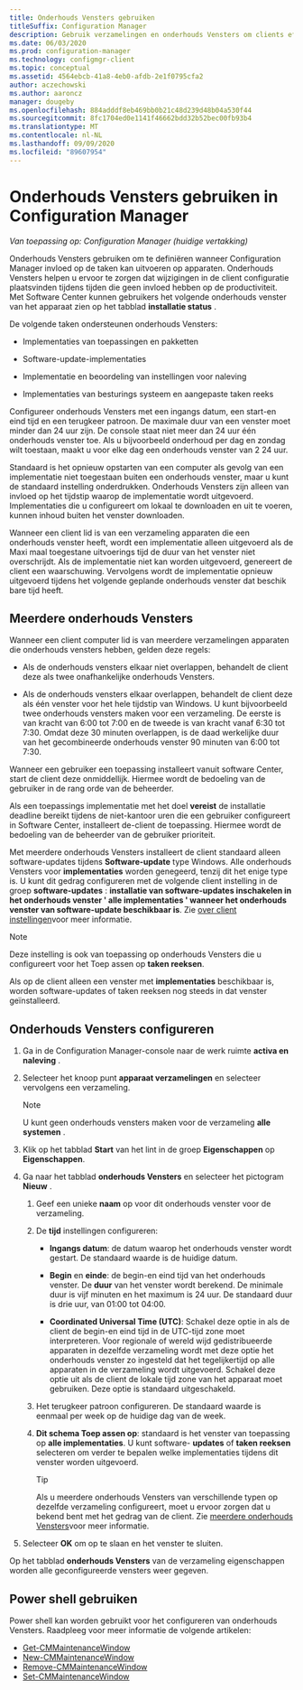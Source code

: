 ```yaml
---
title: Onderhouds Vensters gebruiken
titleSuffix: Configuration Manager
description: Gebruik verzamelingen en onderhouds Vensters om clients effectief te beheren in Configuration Manager.
ms.date: 06/03/2020
ms.prod: configuration-manager
ms.technology: configmgr-client
ms.topic: conceptual
ms.assetid: 4564ebcb-41a8-4eb0-afdb-2e1f0795cfa2
author: aczechowski
ms.author: aaroncz
manager: dougeby
ms.openlocfilehash: 884adddf8eb469bb0b21c48d239d48b04a530f44
ms.sourcegitcommit: 8fc1704ed0e1141f46662bdd32b52bec00fb93b4
ms.translationtype: MT
ms.contentlocale: nl-NL
ms.lasthandoff: 09/09/2020
ms.locfileid: "89607954"
---
```

# <a name="how-to-use-maintenance-windows-in-configuration-manager"></a>Onderhouds Vensters gebruiken in Configuration Manager

*Van toepassing op: Configuration Manager (huidige vertakking)*

Onderhouds Vensters gebruiken om te definiëren wanneer Configuration Manager invloed op de taken kan uitvoeren op apparaten. Onderhouds Vensters helpen u ervoor te zorgen dat wijzigingen in de client configuratie plaatsvinden tijdens tijden die geen invloed hebben op de productiviteit. Met Software Center kunnen gebruikers het volgende onderhouds venster van het apparaat zien op het tabblad **installatie status** . <!--1358131-->

De volgende taken ondersteunen onderhouds Vensters:

- Implementaties van toepassingen en pakketten

- Software-update-implementaties

- Implementatie en beoordeling van instellingen voor naleving

- Implementaties van besturings systeem en aangepaste taken reeks

Configureer onderhouds Vensters met een ingangs datum, een start-en eind tijd en een terugkeer patroon. De maximale duur van een venster moet minder dan 24 uur zijn. De console staat niet meer dan 24 uur één onderhouds venster toe. Als u bijvoorbeeld onderhoud per dag en zondag wilt toestaan, maakt u voor elke dag een onderhouds venster van 2 24 uur.<!-- MEMDocs#310 -->

Standaard is het opnieuw opstarten van een computer als gevolg van een implementatie niet toegestaan buiten een onderhouds venster, maar u kunt de standaard instelling onderdrukken. Onderhouds Vensters zijn alleen van invloed op het tijdstip waarop de implementatie wordt uitgevoerd. Implementaties die u configureert om lokaal te downloaden en uit te voeren, kunnen inhoud buiten het venster downloaden.

Wanneer een client lid is van een verzameling apparaten die een onderhouds venster heeft, wordt een implementatie alleen uitgevoerd als de Maxi maal toegestane uitvoerings tijd de duur van het venster niet overschrijdt. Als de implementatie niet kan worden uitgevoerd, genereert de client een waarschuwing. Vervolgens wordt de implementatie opnieuw uitgevoerd tijdens het volgende geplande onderhouds venster dat beschik bare tijd heeft.

## <a name="multiple-maintenance-windows"></a>Meerdere onderhouds Vensters

Wanneer een client computer lid is van meerdere verzamelingen apparaten die onderhouds vensters hebben, gelden deze regels:  

- Als de onderhouds vensters elkaar niet overlappen, behandelt de client deze als twee onafhankelijke onderhouds Vensters.

- Als de onderhouds vensters elkaar overlappen, behandelt de client deze als één venster voor het hele tijdstip van Windows. U kunt bijvoorbeeld twee onderhouds vensters maken voor een verzameling. De eerste is van kracht van 6:00 tot 7:00 en de tweede is van kracht vanaf 6:30 tot 7:30. Omdat deze 30 minuten overlappen, is de daad werkelijke duur van het gecombineerde onderhouds venster 90 minuten van 6:00 tot 7:30.

Wanneer een gebruiker een toepassing installeert vanuit software Center, start de client deze onmiddellijk. Hiermee wordt de bedoeling van de gebruiker in de rang orde van de beheerder.

Als een toepassings implementatie met het doel **vereist** de installatie deadline bereikt tijdens de niet-kantoor uren die een gebruiker configureert in Software Center, installeert de-client de toepassing. Hiermee wordt de bedoeling van de beheerder van de gebruiker prioriteit.

Met meerdere onderhouds Vensters installeert de client standaard alleen software-updates tijdens **Software-update** type Windows. Alle onderhouds Vensters voor **implementaties** worden genegeerd, tenzij dit het enige type is. U kunt dit gedrag configureren met de volgende client instelling in de groep **software-updates** : **installatie van software-updates inschakelen in het onderhouds venster ' alle implementaties ' wanneer het onderhouds venster van software-update beschikbaar is**. Zie [over client instellingen](../../deploy/about-client-settings.md#bkmk_SUMMaint)voor meer informatie.<!-- SCCMDocs#1317 -->

> [!NOTE]
> Deze instelling is ook van toepassing op onderhouds Vensters die u configureert voor het Toep assen op **taken reeksen**.<!-- SCCMDocs-pr #4596 -->
>
> Als op de client alleen een venster met **implementaties** beschikbaar is, worden software-updates of taken reeksen nog steeds in dat venster geïnstalleerd.

## <a name="configure-maintenance-windows"></a>Onderhouds Vensters configureren

1. Ga in de Configuration Manager-console naar de werk ruimte **activa en naleving** .

1. Selecteer het knoop punt **apparaat verzamelingen** en selecteer vervolgens een verzameling.

    > [!NOTE]
    > U kunt geen onderhouds vensters maken voor de verzameling **alle systemen** .

1. Klik op het tabblad **Start** van het lint in de groep **Eigenschappen** op **Eigenschappen**.

1. Ga naar het tabblad **onderhouds Vensters** en selecteer het pictogram **Nieuw** .

    1. Geef een unieke **naam** op voor dit onderhouds venster voor de verzameling.

    1. De **tijd** instellingen configureren:

        - **Ingangs datum**: de datum waarop het onderhouds venster wordt gestart. De standaard waarde is de huidige datum.

        - **Begin** en **einde**: de begin-en eind tijd van het onderhouds venster. De **duur** van het venster wordt berekend. De minimale duur is vijf minuten en het maximum is 24 uur. De standaard duur is drie uur, van 01:00 tot 04:00.

        - **Coordinated Universal Time (UTC)**: Schakel deze optie in als de client de begin-en eind tijd in de UTC-tijd zone moet interpreteren. Voor regionale of wereld wijd gedistribueerde apparaten in dezelfde verzameling wordt met deze optie het onderhouds venster zo ingesteld dat het tegelijkertijd op alle apparaten in de verzameling wordt uitgevoerd. Schakel deze optie uit als de client de lokale tijd zone van het apparaat moet gebruiken. Deze optie is standaard uitgeschakeld.

    1. Het terugkeer patroon configureren. De standaard waarde is eenmaal per week op de huidige dag van de week.

    1. **Dit schema Toep assen op**: standaard is het venster van toepassing op **alle implementaties**. U kunt software- **updates** of **taken reeksen** selecteren om verder te bepalen welke implementaties tijdens dit venster worden uitgevoerd.

        > [!TIP]
        > Als u meerdere onderhouds Vensters van verschillende typen op dezelfde verzameling configureert, moet u ervoor zorgen dat u bekend bent met het gedrag van de client. Zie [meerdere onderhouds Vensters](#multiple-maintenance-windows)voor meer informatie.

1. Selecteer **OK** om op te slaan en het venster te sluiten.

Op het tabblad **onderhouds Vensters** van de verzameling eigenschappen worden alle geconfigureerde vensters weer gegeven.

## <a name="use-powershell"></a><a name="bkmk_powershell"></a> Power shell gebruiken

Power shell kan worden gebruikt voor het configureren van onderhouds Vensters. Raadpleeg voor meer informatie de volgende artikelen:

- [Get-CMMaintenanceWindow](/powershell/module/configurationmanager/get-cmmaintenancewindow)
- [New-CMMaintenanceWindow](/powershell/module/configurationmanager/new-cmmaintenancewindow)
- [Remove-CMMaintenanceWindow](/powershell/module/configurationmanager/remove-cmmaintenancewindow)
- [Set-CMMaintenanceWindow](/powershell/module/configurationmanager/set-cmmaintenancewindow)